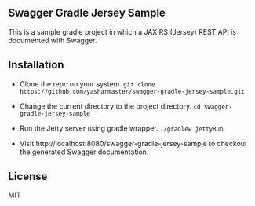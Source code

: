## Swagger Gradle Jersey Sample

This is a sample gradle project in which a JAX RS (Jersey) REST API is documented with Swagger.

## Installation

- Clone the repo on your system. `git clone https://github.com/yasharmaster/swagger-gradle-jersey-sample.git`

- Change the current directory to the project directory. `cd swagger-gradle-jersey-sample`

- Run the Jetty server using gradle wrapper. `./gradlew jettyRun`

- Visit http://localhost:8080/swagger-gradle-jersey-sample to checkout the generated Swagger documentation.

## License

MIT
